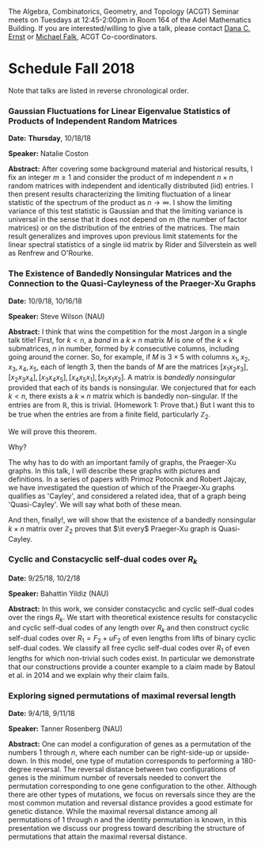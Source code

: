 The Algebra, Combinatorics, Geometry, and Topology (ACGT) Seminar meets on Tuesdays at 12:45-2:00pm in Room 164 of the Adel Mathematics Building. If you are interested/willing to give a talk, please contact [Dana C. Ernst](http://danaernst.com) or [Michael Falk](http://www.cefns.nau.edu/~falk/), ACGT Co-coordinators.

# Schedule Fall 2018 #

Note that talks are listed in reverse chronological order.

### Gaussian Fluctuations for Linear Eigenvalue Statistics of Products of Independent Random Matrices

**Date:** <strong>Thursday</strong>, 10/18/18

**Speaker:** Natalie Coston

**Abstract:** After covering some background material and historical results, I fix an integer $m\geq 1$ and consider the product of $m$ independent $n\times n$ random matrices with independent and identically distributed (iid) entries. I then present results characterizing the limiting fluctuation of a linear statistic of the spectrum of the product as $n\rightarrow\infty$. I show the limiting variance of this test statistic is Gaussian and that the limiting variance is universal in the sense that it does not depend on m (the number of factor matrices) or on the distribution of the entries of the matrices. The main result generalizes and improves upon previous limit statements for the linear spectral statistics of a single iid matrix by Rider and Silverstein as well as Renfrew and O'Rourke.

### The Existence of Bandedly Nonsingular Matrices and the Connection to the Quasi-Cayleyness of the Praeger-Xu Graphs

**Date:** 10/9/18, 10/16/18

**Speaker:** Steve Wilson (NAU)

**Abstract:** I think that wins the competition for the most Jargon in a single talk title!   First, for $k < n$, a *band* in a $k\times n$ matrix $M$ is one of the  $k\times k$ submatrices, $n$  in  number, formed by $k$ consecutive columns, including going around the corner.   So, for example, if $M$ is $3\times 5$  with columns $x_1, x_2, x_3, x_4, x_5$, each of length 3, then the bands of $M$ are the matrices $[x_1 x_2 x_3], [x_2 x_3 x_4], [x_3 x_4 x_5], [x_4 x_5 x_1], [x_5 x_1 x_2]$.  A matrix is *bandedly nonsingular* provided that each of its bands is nonsingular.  We conjectured that for each $k < n$, there exists a  $k\times n$ matrix which is bandedly non-singular.  If the entries are from $\mathbb{R}$, this is trivial. (Homework 1: Prove that.)  But I want this to be true when the entries are from a finite field, particularly $\mathbb{Z}_2$.

We will prove this theorem.

Why?

The why has to do with an important family of graphs, the Praeger-Xu graphs.  In this talk, I will describe these graphs with pictures and definitions.    In a series of papers with Primoz Potocnik and Robert Jajcay, we have investigated the question of which of the Praeger-Xu graphs qualifies as 'Cayley', and considered a related idea, that of a graph being 'Quasi-Cayley'.  We will say what both of these mean.

And then, finally!, we will show that the existence of a bandedly nonsingular $k\times n$ matrix over $\mathbb{Z}_2$ proves that $\it every$ Praeger-Xu graph is Quasi-Cayley.

### Cyclic and Constacyclic self-dual codes over $R_k$

**Date:** 9/25/18, 10/2/18

**Speaker:** Bahattin Yildiz (NAU)

**Abstract:** In this work, we consider constacyclic and cyclic self-dual codes over the rings $R_k$. We start with theoretical existence results for constacyclic and cyclic self-dual codes of any length over $R_k$ and then construct cyclic self-dual codes over $R_1 = F_2 + uF_2$ of even lengths from lifts of binary cyclic self-dual codes. We classify all free cyclic self-dual codes over $R_1$ of even lengths for which non-trivial such codes exist. In particular we demonstrate that our constructions provide a counter example to a claim made by Batoul et al. in 2014 and we explain why their claim fails.

### Exploring signed permutations of maximal reversal length

**Date:** 9/4/18, 9/11/18

**Speaker:** Tanner Rosenberg (NAU)

**Abstract:** One can model a configuration of genes as a permutation of the numbers 1 through $n$, where each number can be right-side-up or upside-down. In this model, one type of mutation corresponds to performing a 180-degree reversal. The reversal distance between two configurations of genes is the minimum number of reversals needed to convert the permutation corresponding to one gene configuration to the other. Although there are other types of mutations, we focus on reversals since they are the most common mutation and reversal distance provides a good estimate for genetic distance. While the maximal reversal distance among all permutations of 1 through $n$ and the identity permutation is known, in this presentation we discuss our progress toward describing the structure of permutations that attain the maximal reversal distance.
